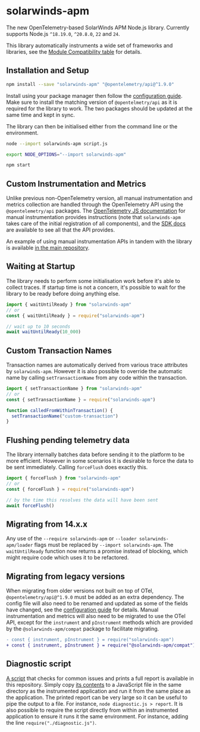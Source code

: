# solarwinds-apm

The new OpenTelemetry-based SolarWinds APM Node.js library. Currently supports Node.js `^18.19.0`, `^20.8.0`, `22` and `24`.

This library automatically instruments a wide set of frameworks and libraries, see the [Module Compatibility table](../instrumentations/COMPATIBILITY.md) for details.

## Installation and Setup

```sh
npm install --save "solarwinds-apm" "@opentelemetry/api@^1.9.0"
```

Install using your package manager then follow the [configuration guide](./CONFIGURATION.md). Make sure to install the matching version of `@opentelmetry/api` as it is required for the library to work. The two packages should be updated at the same time and kept in sync.

The library can then be initialised either from the command line or the environment.

```sh
node --import solarwinds-apm script.js
```

```sh
export NODE_OPTIONS="--import solarwinds-apm"

npm start
```

## Custom Instrumentation and Metrics

Unlike previous non-OpenTelemetry version, all manual instrumentation and metrics collection are handled through the OpenTelemetry API using the `@opentelemetry/api` packages. The [OpenTelemetry JS documentation](https://opentelemetry.io/docs/instrumentation/js/manual/) for manual instrumentation provides instructions (note that `solarwinds-apm` takes care of the initial registration of all components), and the [SDK docs](https://open-telemetry.github.io/opentelemetry-js/modules/_opentelemetry_api.html) are available to see all that the API provides.

An example of using manual instrumentation APIs in tandem with the library is available [in the main repository](../../examples/hello-manual).

## Waiting at Startup

The library needs to perform some initialisation work before it's able to collect traces. If startup time is not a concern, it's possible to wait for the library to be ready before doing anything else.

```ts
import { waitUntilReady } from "solarwinds-apm"
// or
const { waitUntilReady } = require("solarwinds-apm")

// wait up to 10 seconds
await waitUntilReady(10_000)
```

## Custom Transaction Names

Transaction names are automatically derived from various trace attributes by `solarwinds-apm`. However it is also possible to override the automatic name by calling `setTransactionName` from any code within the transaction.

```ts
import { setTransactionName } from "solarwinds-apm"
// or
const { setTransactionName } = require("solarwinds-apm")

function calledFromWithinTransaction() {
  setTransactionName("custom-transaction")
}
```

## Flushing pending telemetry data

The library internally batches data before sending it to the platform to be more efficient. However in some scenarios it is desirable to force the data to be sent immediately. Calling `forceFlush` does exactly this.

```ts
import { forceFlush } from "solarwinds-apm"
// or
const { forceFlush } = require("solarwinds-apm")

// by the time this resolves the data will have been sent
await forceFlush()
```

## Migrating from 14.x.x

Any use of the `--require solarwinds-apm` or `--loader solarwinds-apm/loader` flags must be replaced by `--import solarwinds-apm`. The `waitUntilReady` function now returns a promise instead of blocking, which might require code which uses it to be refactored.

## Migrating from legacy versions

When migrating from older versions not built on top of OTel, `@opentelemetry/api@^1.9.0` must be added as an extra dependency. The config file will also need to be renamed and updated as some of the fields have changed, see the [configuration guide](./CONFIGURATION.md) for details. Manual instrumentation and metrics will also need to be migrated to use the OTel API, except for the `instrument` and `pInstrument` methods which are provided by the `@solarwinds-apm/compat` package to facilitate migrating.

```diff
- const { instrument, pInstrument } = require("solarwinds-apm")
+ const { instrument, pInstrument } = require("@solarwinds-apm/compat")
```

## Diagnostic script

[A script](../../scripts/diagnostic.js) that checks for common issues and prints a full report is available in this repository. Simply copy [its contents](../../scripts/diagnostic.js) to a JavaScript file in the same directory as the instrumented application and run it from the same place as the application. The printed report can be very large so it can be useful to pipe the output to a file. For instance, `node diagnostic.js > report`. It is also possible to require the script directly from within an instrumented application to ensure it runs it the same environment. For instance, adding the line `require("./diagnostic.js")`.
